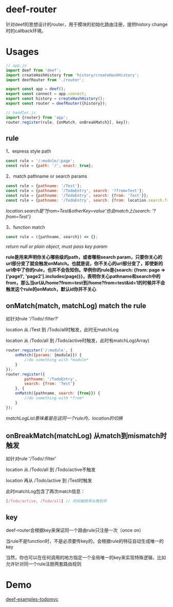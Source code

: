 # deef-router
针对deef的思想设计的router，用于模块的初始化路由注册，提供history change时的callback环境。


# Usages
```js
// app.js
import deef from 'deef';
import createHashHistory from 'history/createHashHistory';
import deefRouter from './router';

export const app = deef();
export const connect = app.connect;
export const history = createHashHistory();
export const router = deefRouter({history});

// handler.js
import {router} from 'app';
router.register(rule, {onMatch, onBreakMatch}[, key]);
```


## rule
1、express style path
```js
const rule = '/:module/:page';
const rule = {path: '/', exact: true};
```

2、match pathname or search params
```js
const rule = {pathname: '/Test'};
const rule = {pathname: '/TodoEntry', search: '?from=Test'};
const rule = {pathname: '/TodoEntry', search: {from: 'Test'}};
const rule = {pathname: '/TodoEntry', search: {from: location.search.from => {}}};
```
*location.search是'?from=Test&otherKey=value'也会match上{search: '?from=Test'}*

3、function match
```js
const rule = ({pathname, search}) => {};
```
*return null or plain object, must pass key param*

**rule是用来声明你关心哪些级的path，或者哪些search param，只要你关心的url部分变了就会触发onMatch。也就是说，你不关心的url部分变了，即使新的url命中了你的rule，也并不会告知你。举例你的rule是{search: {from: page => ['page1', 'page2'].includes(page)}}，表明你关心pathname和search中的from，那么当url从/home?from=test到/home?from=test&id=1的时候并不会触发这个rule的onMatch，默认id你并不关心**


## onMatch(match, matchLog) match the rule
如针对rule '/Todo/:filter?'

location 从 /Test 到 /Todo/all时触发，此时无matchLog

location 从 /Todo/all 到 /Todo/active时触发，此时有matchLog(Array)
```js
router.register('/:module', {
    onMatch({params: {module}}) {
        //do something with *module*
    }
});
router.register({
        pathname: '/TodoEntry',
        search: {from: 'Test'}
    }, {
    onMatch({pathname, search: {from}}) {
        //do something with *from*
    }
});
```
*matchLogList意味着是在这同一个rule内，location的切换*

## onBreakMatch(matchLog) 从match到mismatch时触发
如针对rule '/Todo/:filter'

location 从 /Todo/all 到 /Todo/active不触发

location 再从 /Todo/active 到 /Test时触发

此时matchLog包含了两次match信息：
```js
[/Todo/active, /Todo/all] // 时间轴顺序从晚到早
```


## key
deef-router会根据key来保证同一个路由rule只注册一次（once on）

当rule不是function时，不是必须要传key的，会根据rule的特征自动生成唯一的key

当然，你也可以在任何调用的地方指定一个全局唯一的key来实现特殊逻辑，比如允许针对同一个rule注册两套路由规则

# Demo
[deef-examples-todomvc](https://github.com/homkai/deef/tree/master/examples/todomvc/)
